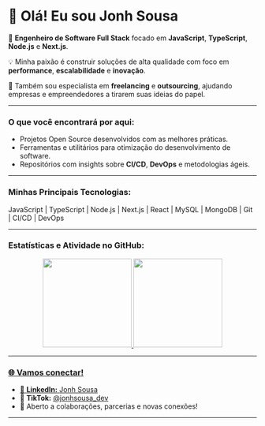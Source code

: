 # 👋 Olá! Eu sou **Jonh Sousa**

🚀 **Engenheiro de Software Full Stack** focado em **JavaScript**, **TypeScript**, **Node.js** e **Next.js**.

💡 Minha paixão é construir soluções de alta qualidade com foco em **performance**, **escalabilidade** e **inovação**.

💼 Também sou especialista em **freelancing** e **outsourcing**, ajudando empresas e empreendedores a tirarem suas ideias do papel.

---

### O que você encontrará por aqui:

* Projetos Open Source desenvolvidos com as melhores práticas.
* Ferramentas e utilitários para otimização do desenvolvimento de software.
* Repositórios com insights sobre **CI/CD**, **DevOps** e metodologias ágeis.

---

### Minhas Principais Tecnologias:

JavaScript | TypeScript | Node.js | Next.js | React | MySQL | MongoDB | Git | CI/CD | DevOps

---

### Estatísticas e Atividade no GitHub:

<div align="center">
<a href="https://github.com/jonhsousadev">
<img height="180em" src="https://github-readme-stats.vercel.app/api/top-langs/?username=jonhsousadev&layout=compact&langs_count=7&theme=dracula&hide_border=true"/>
<img height="180em" src="https://github-readme-stats.vercel.app/api?username=jonhsousadev&show_icons=true&theme=dracula&count_private=true&hide_border=true"/>
</div>

---

### 🌐 Vamos conectar!

* 💼 **LinkedIn:** [Jonh Sousa](https://www.linkedin.com/in/jonhsousa/)
* 🎥 **TikTok:** [@jonhsousa_dev](https://www.tiktok.com/@jonhsousa_dev)
* 💌 Aberto a colaborações, parcerias e novas conexões!

---
